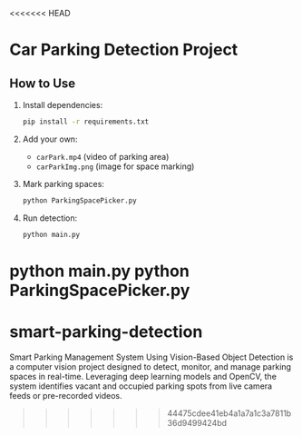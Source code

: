 <<<<<<< HEAD
# Car Parking Detection Project

## How to Use

1. Install dependencies:
   ```bash
   pip install -r requirements.txt
   ```

2. Add your own:
   - `carPark.mp4` (video of parking area)
   - `carParkImg.png` (image for space marking)

3. Mark parking spaces:
   ```bash
   python ParkingSpacePicker.py
   ```

4. Run detection:
   ```bash
   python main.py
   ```




 python main.py
 python ParkingSpacePicker.py
=======
# smart-parking-detection
Smart Parking Management System Using Vision-Based Object Detection is a computer vision project designed to detect, monitor, and manage parking spaces in real-time. Leveraging deep learning models and OpenCV, the system identifies vacant and occupied parking spots from live camera feeds or pre-recorded videos. 
>>>>>>> 44475cdee41eb4a1a7a1c3a7811b36d9499424bd
